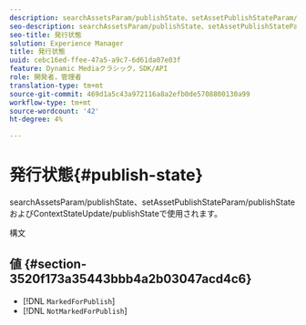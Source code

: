 ```yaml
---
description: searchAssetsParam/publishState、setAssetPublishStateParam/publishStateおよびContextStateUpdate/publishStateで使用されます。
seo-description: searchAssetsParam/publishState、setAssetPublishStateParam/publishStateおよびContextStateUpdate/publishStateで使用されます。
seo-title: 発行状態
solution: Experience Manager
title: 発行状態
uuid: cebc16ed-ffee-47a5-a9c7-6d61da07e03f
feature: Dynamic Mediaクラシック，SDK/API
role: 開発者，管理者
translation-type: tm+mt
source-git-commit: 469d1a5c43a972116a8a2efb0de5708800130a99
workflow-type: tm+mt
source-wordcount: '42'
ht-degree: 4%

---
```



# 発行状態{#publish-state}

searchAssetsParam/publishState、setAssetPublishStateParam/publishStateおよびContextStateUpdate/publishStateで使用されます。

構文

## 値 {#section-3520f173a35443bbb4a2b03047acd4c6}

* [!DNL `MarkedForPublish`]
* [!DNL `NotMarkedForPublish`]

